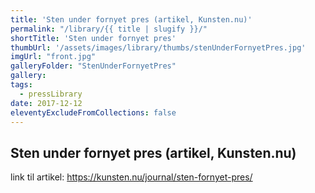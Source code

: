 ```yaml
---
title: 'Sten under fornyet pres (artikel, Kunsten.nu)'
permalink: "/library/{{ title | slugify }}/"
shortTitle: 'Sten under fornyet pres'
thumbUrl: '/assets/images/library/thumbs/stenUnderFornyetPres.jpg'
imgUrl: "front.jpg"
galleryFolder: "StenUnderFornyetPres"
gallery:
tags:
  - pressLibrary
date: 2017-12-12
eleventyExcludeFromCollections: false
---
```



<div class="Txt">
  <h2>Sten under fornyet pres (artikel, Kunsten.nu)</h2>
  <p>link til artikel: <a href="https://kunsten.nu/journal/sten-fornyet-pres/" target="_blank">https://kunsten.nu/journal/sten-fornyet-pres/</a></p>
</div>